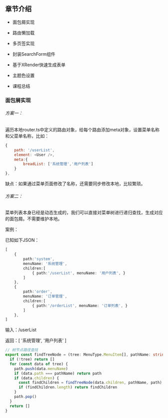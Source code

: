 ## 章节介绍

- 面包屑实现

- 路由懒加载

- 多页签实现

- 封装SearchForm组件

- 基于XRender快速生成表单

- 主题色设置

- 课程总结

### 面包屑实现

###### 方案一：

遍历本地router.ts中定义的路由对象，给每个路由添加meta对象，设置菜单名称和父菜单名称，比如：

```js
{
    path: '/userList',
    element: <User />,
    meta:{
        breadList: ['系统管理','用户列表']
    }
},
```

缺点：如果通过菜单页面修改了名称，还需要同步修改本地，比较繁琐。

###### 方案二：

菜单列表本身已经是动态生成的，我们可以直接对菜单树进行递归查找，生成对应的面包屑。不需要维护本地。

案例：

已知如下JSON：

```ts
[
    {
        path:'system',
        menuName: '系统管理',
        children:[ 
            { path:'/userList', menuName: '用户列表', } 
        ]
    },
    {
        path:'order',
        menuName: '订单管理',
        children:[ 
            { path:'/orderList', menuName: '订单列表', } 
        ]
    },
]
```

输入：/userList

返回：[ '系统管理', '用户列表' ]

```ts
// 树节点路径查找
export const findTreeNode = (tree: MenuType.MenuItem[], pathName: string, path: string[] = []): string[] => {
  if (!tree) return []
  for (const data of tree) {
    path.push(data.menuName)
    if (data.path === pathName) return path
    if (data.children) {
      const findChildren = findTreeNode(data.children, pathName, path)
      if (findChildren.length) return findChildren
    }
    path.pop()
  }
  return []
}
```
